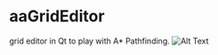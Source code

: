 # aaGridEditor
grid editor in Qt to play with A* Pathfinding.
![Alt Text](https://media.giphy.com/media/rPlT7up0EoOZ4Lf13o/giphy.gif)
